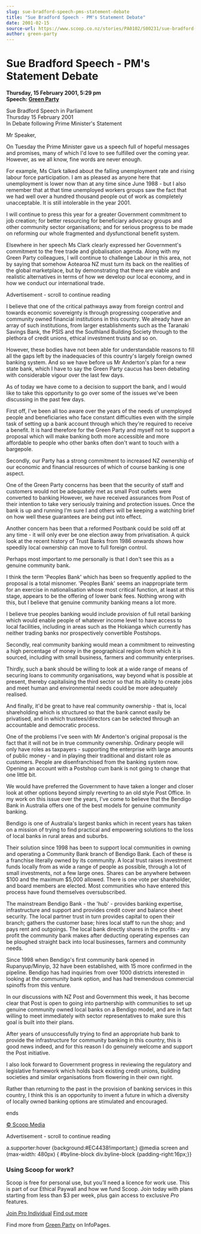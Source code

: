 ```yaml
---
slug: sue-bradford-speech-pms-statement-debate
title: "Sue Bradford Speech - PM's Statement Debate"
date: 2001-02-15
source-url: https://www.scoop.co.nz/stories/PA0102/S00231/sue-bradford-speech-pms-statement-debate.htm
author: green-party
---
```

Sue Bradford Speech - PM's Statement Debate
===========================================

**Thursday, 15 February 2001, 5:29 pm**  
**Speech: [Green Party](https://info.scoop.co.nz/Green_Party)**

Sue Bradford Speech in Parliament  
Thursday 15 February 2001  
In Debate following Prime Minister's Statement

Mr Speaker,

On Tuesday the Prime Minister gave us a speech full of hopeful messages and promises, many of which I'd love to see fulfilled over the coming year. However, as we all know, fine words are never enough.

For example, Ms Clark talked about the falling unemployment rate and rising labour force participation. I am as pleased as anyone here that unemployment is lower now than at any time since June 1988 - but I also remember that at that time unemployed workers groups saw the fact that we had well over a hundred thousand people out of work as completely unacceptable. It is still intolerable in the year 2001.

I will continue to press this year for a greater Government commitment to job creation; for better resourcing for beneficiary advocacy groups and other community sector organisations; and for serious progress to be made on reforming our whole fragmented and dysfunctional benefit system.

Elsewhere in her speech Ms Clark clearly expressed her Government's commitment to the free trade and globalisation agenda. Along with my Green Party colleagues, I will continue to challenge Labour in this area, not by saying that somehow Aotearoa NZ must turn its back on the realities of the global marketplace, but by demonstrating that there are viable and realistic alternatives in terms of how we develop our local economy, and in how we conduct our international trade.

Advertisement - scroll to continue reading





I believe that one of the critical pathways away from foreign control and towards economic sovereignty is through progressing cooperative and community owned financial institutions in this country. We already have an array of such institutions, from larger establishments such as the Taranaki Savings Bank, the PSIS and the Southland Building Society through to the plethora of credit unions, ethical investment trusts and so on.

However, these bodies have not been able for understandable reasons to fill all the gaps left by the inadequacies of this country's largely foreign owned banking system. And so we have before us Mr Anderton's plan for a new state bank, which I have to say the Green Party caucus has been debating with considerable vigour over the last few days.

As of today we have come to a decision to support the bank, and I would like to take this opportunity to go over some of the issues we've been discussing in the past few days.

First off, I've been all too aware over the years of the needs of unemployed people and beneficiaries who face constant difficulties even with the simple task of setting up a bank account through which they're required to receive a benefit. It is hard therefore for the Green Party and myself not to support a proposal which will make banking both more accessible and more affordable to people who other banks often don't want to touch with a bargepole.

Secondly, our Party has a strong commitment to increased NZ ownership of our economic and financial resources of which of course banking is one aspect.

One of the Green Party concerns has been that the security of staff and customers would not be adequately met as small Post outlets were converted to banking However, we have received assurances from Post of their intention to take very seriously training and protection issues. Once the bank is up and running I'm sure I and others will be keeping a watching brief on how well these guarantees are being put into effect.

Another concern has been that a reformed Postbank could be sold off at any time - it will only ever be one election away from privatisation. A quick look at the recent history of Trust Banks from 1986 onwards shows how speedily local ownership can move to full foreign control.

Perhaps most important to me personally is that I don't see this as a genuine community bank.

I think the term 'Peoples Bank' which has been so frequently applied to the proposal is a total misnomer. 'Peoples Bank' seems an inappropriate term for an exercise in nationalisation whose most critical function, at least at this stage, appears to be the offering of lower bank fees. Nothing wrong with this, but I believe that genuine community banking means a lot more.

I believe true peoples banking would include provision of full retail banking which would enable people of whatever income level to have access to local facilities, including in areas such as the Hokianga which currently has neither trading banks nor prospectively convertible Postshops.

Secondly, real community banking would mean a commitment to reinvesting a high percentage of money in the geographical region from which it is sourced, including with small business, farmers and community enterprises.

Thirdly, such a bank should be willing to look at a wide range of means of securing loans to community organisations, way beyond what is possible at present, thereby capitalising the third sector so that its ability to create jobs and meet human and environmental needs could be more adequately realised.

And finally, it'd be great to have real community ownership - that is, local shareholding which is structured so that the bank cannot easily be privatised, and in which trustees/directors can be selected through an accountable and democratic process.

One of the problems I've seen with Mr Anderton's original proposal is the fact that it will not be in true community ownership. Ordinary people will only have roles as taxpayers - supporting the enterprise with large amounts of public money - and in playing their traditional and distant role as customers. People are disenfranchised from the banking system now. Opening an account with a Postshop cum bank is not going to change that one little bit.

We would have preferred the Government to have taken a longer and closer look at other options beyond simply reverting to an old style Post Office. In my work on this issue over the years, I've come to believe that the Bendigo Bank in Australia offers one of the best models for genuine community banking.

Bendigo is one of Australia's largest banks which in recent years has taken on a mission of trying to find practical and empowering solutions to the loss of local banks in rural areas and suburbs.

Their solution since 1998 has been to support local communities in owning and operating a Community Bank branch of Bendigo Bank. Each of these is a franchise literally owned by its community. A local trust raises investment funds locally from as wide a range of people as possible, through a lot of small investments, not a few large ones. Shares can be anywhere between $100 and the maximum $5,000 allowed. There is one vote per shareholder, and board members are elected. Most communities who have entered this process have found themselves oversubscribed.

The mainstream Bendigo Bank - the 'hub' - provides banking expertise, infrastructure and support and provides credit cover and balance sheet security. The local partner trust in turn provides capital to open their branch; gathers the customer base; hires local staff to run the shop; and pays rent and outgoings. The local bank directly shares in the profits - any profit the community bank makes after deducting operating expenses can be ploughed straight back into local businesses, farmers and community needs.

Since 1998 when Bendigo's first community bank opened in Rupanyup/Minyip, 32 have been established, with 15 more confirmed in the pipeline. Bendigo has had inquiries from over 1000 districts interested in looking at the community bank option, and has had tremendous commercial spinoffs from this venture.

In our discussions with NZ Post and Government this week, it has become clear that Post is open to going into partnership with communities to set up genuine community owned local banks on a Bendigo model, and are in fact willing to meet immediately with sector representatives to make sure this goal is built into their plans.

After years of unsuccessfully trying to find an appropriate hub bank to provide the infrastructure for community banking in this country, this is good news indeed, and for this reason I do genuinely welcome and support the Post initiative.

I also look forward to Government progress in reviewing the regulatory and legislative framework which holds back existing credit unions, building societies and similar organisations from flowering in their own right.

Rather than returning to the past in the provision of banking services in this country, I think this is an opportunity to invent a future in which a diversity of locally owned banking options are stimulated and encouraged.

ends

[© Scoop Media](http://www.scoop.co.nz/about/terms.html)  

Advertisement - scroll to continue reading



a.supporter:hover {background:#EC4438!important;} @media screen and (max-width: 480px) { #byline-block div.byline-block {padding-right:16px;}}

### Using Scoop for work?

Scoop is free for personal use, but you’ll need a licence for work use. This is part of our Ethical Paywall and how we fund Scoop. Join today with plans starting from less than $3 per week, plus gain access to exclusive _Pro_ features.  
  
[Join Pro Individual](https://pro.scoop.co.nz/Individual/?from=ProIn24) [Find out more](https://pro.scoop.co.nz/using-scoop-for-work/?from=ProIn24)

Find more from [Green Party](https://info.scoop.co.nz/Green_Party) on InfoPages.
